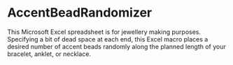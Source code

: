 # AccentBeadRandomizer
This Microsoft Excel spreadsheet is for jewellery making purposes. Specifying a bit of dead space at each end, this Excel macro places a desired number of accent beads randomly along the planned length of your bracelet, anklet, or necklace.
